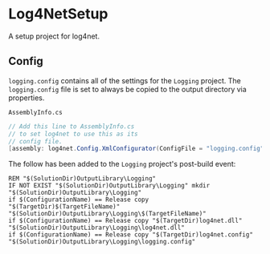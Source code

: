 # Log4NetSetup
A setup project for log4net.

## Config
`logging.config` contains all of the settings for the `Logging` project.  The `logging.config` file is set to always be copied to the output directory via properties.

`AssemblyInfo.cs`

```c#
// Add this line to AssemblyInfo.cs
// to set log4net to use this as its
// config file.
[assembly: log4net.Config.XmlConfigurator(ConfigFile = "logging.config", Watch = true)]
```
The follow has been added to the `Logging` project's post-build event:
```batch
REM "$(SolutionDir)OutputLibrary\Logging"
IF NOT EXIST "$(SolutionDir)OutputLibrary\Logging" mkdir "$(SolutionDir)OutputLibrary\Logging"
if $(ConfigurationName) == Release copy "$(TargetDir)$(TargetFileName)" "$(SolutionDir)OutputLibrary\Logging\$(TargetFileName)"
if $(ConfigurationName) == Release copy "$(TargetDir)log4net.dll" "$(SolutionDir)OutputLibrary\Logging\log4net.dll"
if $(ConfigurationName) == Release copy "$(TargetDir)log4net.config" "$(SolutionDir)OutputLibrary\Logging\logging.config"
```